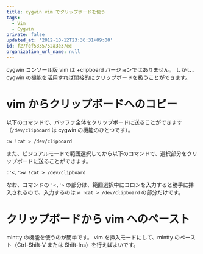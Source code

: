 ```yaml
---
title: cygwin vim でクリップボードを使う
tags:
  - Vim
  - Cygwin
private: false
updated_at: '2012-10-12T23:36:31+09:00'
id: f27fef5335752a3e37ec
organization_url_name: null
---
```


cygwin コンソール版 vim は +clipboard バージョンではありません。
しかし、cygwin の機能を活用すれば間接的にクリップボードを扱うことができます。

# vim からクリップボードへのコピー

以下のコマンドで、バッファ全体をクリップボードに送ることができます（`/dev/clipboard` は cygwin の機能のひとつです）。

```vim
:w !cat > /dev/clipboard
```

また、ビジュアルモードで範囲選択してから以下のコマンドで、選択部分をクリップボードに送ることができます。

```vim
:'<,'>w !cat > /dev/clipboard
```

なお、コマンドの `'<,'>` の部分は、範囲選択中にコロンを入力すると勝手に挿入されるので、入力するのは `w !cat > /dev/clipboard` の部分だけです。

# クリップボードから vim へのペースト

mintty の機能を使うのが簡単です。
vim を挿入モードにして、mintty のペースト（Ctrl-Shift-V または Shift-Ins）を行えばよいです。
